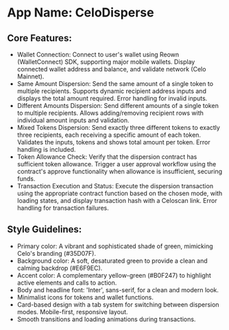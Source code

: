# **App Name**: CeloDisperse

## Core Features:

- Wallet Connection: Connect to user's wallet using Reown (WalletConnect) SDK, supporting major mobile wallets. Display connected wallet address and balance, and validate network (Celo Mainnet).
- Same Amount Dispersion: Send the same amount of a single token to multiple recipients. Supports dynamic recipient address inputs and displays the total amount required. Error handling for invalid inputs.
- Different Amounts Dispersion: Send different amounts of a single token to multiple recipients. Allows adding/removing recipient rows with individual amount inputs and validation.
- Mixed Tokens Dispersion: Send exactly three different tokens to exactly three recipients, each receiving a specific amount of each token. Validates the inputs, tokens and shows total amount per token. Error handling is included.
- Token Allowance Check: Verify that the dispersion contract has sufficient token allowance. Trigger a user approval workflow using the contract's approve functionality when allowance is insufficient, securing funds.
- Transaction Execution and Status: Execute the dispersion transaction using the appropriate contract function based on the chosen mode, with loading states, and display transaction hash with a Celoscan link. Error handling for transaction failures.

## Style Guidelines:

- Primary color: A vibrant and sophisticated shade of green, mimicking Celo's branding (#35D07F).
- Background color: A soft, desaturated green to provide a clean and calming backdrop (#E6F9EC).
- Accent color: A complementary yellow-green (#B0F247) to highlight active elements and calls to action.
- Body and headline font: 'Inter', sans-serif, for a clean and modern look.
- Minimalist icons for tokens and wallet functions.
- Card-based design with a tab system for switching between dispersion modes. Mobile-first, responsive layout.
- Smooth transitions and loading animations during transactions.